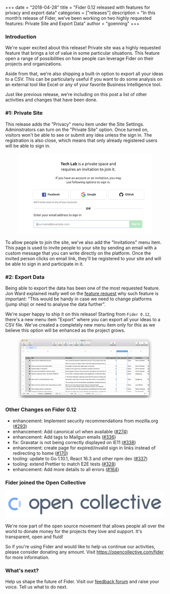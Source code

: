 +++
date = "2018-04-28"
title = "Fider 0.12 released with features for privacy and export data"
categories = ["releases"]
description = "In this month’s release of Fider, we’ve been working on two highly requested features: Private Site and Export Data"
author = "goenning"
+++

### Introduction

We're super excited about this release! Private site was a highly requested feature that brings a lot of value in some particular situations. This feature open a range of possibilities on how people can leverage Fider on their projects and organizations. 

Aside from that, we're also shipping a built-in option to export all your ideas to a CSV. This can be particularly useful if you want to do some analysis on an external tool like Excel or any of your favorite Business Intelligence tool.

Just like previous release, we're including on this post a list of other activities and changes that have been done.

### #1: Private Site

This release adds the "Privacy" menu item under the Site Settings. Administrators can turn on the "Private Site" option. Once turned on, visitors won't be able to see or submit any idea unless the sign in. The registration is also close, which means that only already registered users will be able to sign in.

<figure>
  <img src="/images/blog/private-site.png" />
</figure>

To allow people to join the site, we've also add the "Invitations" menu item. This page is used to invite people to your site by sending an email with a custom message that you can write directly on the platform. Once the invited person clicks on email link, they'll be registered to your site and will be able to sign in and participate in it.

### #2: Export Data

Being able to export the data has been one of the most requested feature. Jon Ward explained really well on the [feature request](https://feedback.fider.io/ideas/59/need-assurance-that-our-data-can-be-exported-and-archived) why such feature is important: "This would be handy in case we need to change platforms (jump ship) or need to analyse the data further".

We're super happy to ship it on this release! Starting from `Fider 0.12`, there's a new menu item "Export" where you can export all your ideas to a CSV file. We've created a completely new menu item only for this as we believe this option will be enhanced as the project grows.

<figure>
  <img src="/images/blog/export-example.png" />
</figure>

### Other Changes on Fider 0.12

- enhancement: Implement security recommendations from mozilla.org ([#293](https://github.com/getfider/fider/issues/293)) 
- enhancement: Add canonical url when available ([#274](https://github.com/getfider/fider/issues/274)) 
- enhancement: Add tags to Mailgun emails ([#336](https://github.com/getfider/fider/issues/336)) 
- fix: Gravatar is not being correctly displayed on IE11 ([#338](https://github.com/getfider/fider/issues/338)) 
- enhancement: create page for expired/invalid sign in links instead of redirecting to home ([#170](https://github.com/getfider/fider/issues/170)) 
- tooling: update to Go 1.10.1, React 16.3 and other npm dev ([#337](https://github.com/getfider/fider/issues/337)) 
- tooling: extend Prettier to match E2E tests ([#328](https://github.com/getfider/fider/issues/328)) 
- enhancement: Add more details to all errors  ([#164](https://github.com/getfider/fider/issues/164)) 

### Fider joined the Open Collective

<a href="https://opencollective.com/fider">
  <img src="/images/blog/opencollectivelogo.png" />
</a>

We're now part of the open source movement that allows people all over the world to donate money for the projects they love and support. It's transparent, open and fluid!

So if you're using Fider and would like to help us continue our activities, please consider donating any amount. Visit https://opencollective.com/fider for more information.

### What's next?

Help us shape the future of Fider. Visit our [feedback forum](https://feedback.fider.io/) and raise your voice. Tell us what to do next.